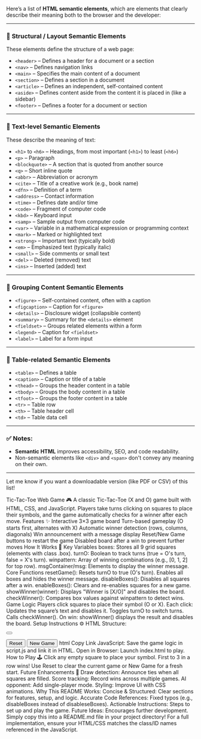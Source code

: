 Here’s a list of **HTML semantic elements**, which are elements that clearly describe their meaning both to the browser and the developer:

---

### 🔹 **Structural / Layout Semantic Elements**
These elements define the structure of a web page:

- `<header>` – Defines a header for a document or a section
- `<nav>` – Defines navigation links
- `<main>` – Specifies the main content of a document
- `<section>` – Defines a section in a document
- `<article>` – Defines an independent, self-contained content
- `<aside>` – Defines content aside from the content it is placed in (like a sidebar)
- `<footer>` – Defines a footer for a document or section

---

### 🔹 **Text-level Semantic Elements**

These describe the meaning of text:

- `<h1>` to `<h6>` – Headings, from most important (`<h1>`) to least (`<h6>`)
- `<p>` – Paragraph
- `<blockquote>` – A section that is quoted from another source
- `<q>` – Short inline quote
- `<abbr>` – Abbreviation or acronym
- `<cite>` – Title of a creative work (e.g., book name)
- `<dfn>` – Definition of a term
- `<address>` – Contact information
- `<time>` – Defines date and/or time
- `<code>` – Fragment of computer code
- `<kbd>` – Keyboard input
- `<samp>` – Sample output from computer code
- `<var>` – Variable in a mathematical expression or programming context
- `<mark>` – Marked or highlighted text
- `<strong>` – Important text (typically bold)
- `<em>` – Emphasized text (typically italic)
- `<small>` – Side comments or small text
- `<del>` – Deleted (removed) text
- `<ins>` – Inserted (added) text

---

### 🔹 **Grouping Content Semantic Elements**

- `<figure>` – Self-contained content, often with a caption
- `<figcaption>` – Caption for `<figure>`
- `<details>` – Disclosure widget (collapsible content)
- `<summary>` – Summary for the `<details>` element
- `<fieldset>` – Groups related elements within a form
- `<legend>` – Caption for `<fieldset>`
- `<label>` – Label for a form input

---

### 🔹 **Table-related Semantic Elements**

- `<table>` – Defines a table
- `<caption>` – Caption or title of a table
- `<thead>` – Groups the header content in a table
- `<tbody>` – Groups the body content in a table
- `<tfoot>` – Groups the footer content in a table
- `<tr>` – Table row
- `<th>` – Table header cell
- `<td>` – Table data cell

---

### ✅ Notes:
- **Semantic HTML** improves accessibility, SEO, and code readability.
- Non-semantic elements like `<div>` and `<span>` don't convey any meaning on their own.

---

Let me know if you want a downloadable version (like PDF or CSV) of this list!

Tic-Tac-Toe Web Game 🎮
A classic Tic-Tac-Toe (X and O) game built with HTML, CSS, and JavaScript. Players take turns clicking
 on squares to place their symbols, and the game automatically checks for a winner after each move.
Features ✨
Interactive 3×3 game board
Turn-based gameplay (O starts first, alternates with X)
Automatic winner detection (rows, columns, diagonals)
Win announcement with a message display
Reset/New Game buttons to restart the game
Disabled board after a win to prevent further moves
How It Works 🧠
Key Variables
boxes: Stores all 9 grid squares (elements with class .box).
turnO: Boolean to track turns (true = O's turn, false = X's turn).
winpattern: Array of winning combinations (e.g., [0, 1, 2] for top row).
msgContainer/msg: Elements to display the winner message.
Core Functions
resetGame():
Resets turnO to true (O's turn).
Enables all boxes and hides the winner message.
disableBoxes(): Disables all squares after a win.
enableBoxes(): Clears and re-enables squares for a new game.
showWinner(winner): Displays "Winner is [X/O]" and disables the board.
checkWinner(): Compares box values against winpattern to detect wins.
Game Logic
Players click squares to place their symbol (O or X).
Each click:
Updates the square’s text and disables it.
Toggles turnO to switch turns.
Calls checkWinner().
On win:
showWinner() displays the result and disables the board.
Setup Instructions ⚙️
HTML Structure:
   <div class="game-container">
     <!-- 9 squares with class "box" -->
     <button class="box"></button>
     <!-- ... -->
   </div>
   <div class="msg-container hide">
     <p id="msg"></p>
   </div>
   <button id="reset-btn">Reset</button>
   <button id="newgame-btn">New Game</button>
   <script src="script.js"></script>
html
Copy
Link JavaScript: Save the game logic in script.js and link it in HTML.
Open in Browser: Launch index.html to play.
How to Play 🕹️
Click any empty square to place your symbol.
First to 3 in a row wins!
Use Reset to clear the current game or New Game for a fresh start.
Future Enhancements 🔮
Draw detection: Announce ties when all squares are filled.
Score tracking: Record wins across multiple games.
AI opponent: Add single-player mode.
Styling: Improve UI with CSS animations.
Why This README Works:
Concise & Structured: Clear sections for features, setup, and logic.
Accurate Code References: Fixed typos (e.g., disableBoxes instead of disableseBoxes).
Actionable Instructions: Steps to set up and play the game.
Future Ideas: Encourages further development.
Simply copy this into a README.md file in your project directory! For a full implementation, ensure
 your HTML/CSS matches the class/ID names referenced in the JavaScript.